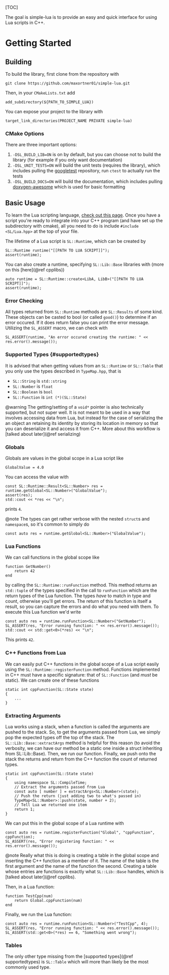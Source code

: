[TOC]

The goal is simple-lua is to provide an easy and quick interface for using Lua scripts in C++.

# Getting Started

## Building
To build the library, first clone from the repository with 
~~~~~
git clone https://github.com/maxortner01/simple-lua.git
~~~~~
Then, in your `CMakeLists.txt` add
~~~~~~{.cpp}
add_subdirectory(${PATH_TO_SIMPLE_LUA})
~~~~~~
You can expose your project to the library with
~~~~~~{.cmake}
target_link_directories(PROJECT_NAME PRIVATE simple-lua)
~~~~~~

### CMake Options
There are three important options:
 1) `-DSL_BUILD_LIB=ON` is on by default, but you can choose not to build the library (for example if you only want documentation)
 2) `-DSL_UNIT_TESTS=ON` will build the unit tests (requires the library), which includes pulling the [googletest](https://github.com/google/googletest) repository, run `ctest` to actually run the tests
 3) `-DSL_BUILD_DOCS=ON` will build the documentation, which includes pulling [doxygen-awesome](https://github.com/jothepro/doxygen-awesome-css) which is used for basic formatting

## Basic Usage
To learn the Lua scripting language, [check out this page](https://www.lua.org/start.html). Once you have a script you're ready to integrate into your C++ program (and have set up the subdirectory with cmake), all you need to do is include `#include <SL/Lua.hpp>` at the top of your file. 

The lifetime of a Lua script is `SL::Runtime`, which can be created by
~~~~~~{.cpp}
SL::Runtime runtime("[[PATH TO LUA SCRIPT]]");
assert(runtime);
~~~~~~
You can also create a runtime, specifying `SL::Lib::Base` libraries with (more on this [here](@ref cpplibs))
~~~~~~{.cpp}
auto runtime = SL::Runtime::create<LibA, LibB>("[[PATH TO LUA SCRIPT]]");
assert(runtime);
~~~~~~

### Error Checking
All types returned from `SL::Runtime` methods are `SL::Results` of some kind. These objects can be casted to bool (or called `good()`) to determine if an error occured. If it does return false you can print the error message. Utilizing the `SL_ASSERT` macro, we can check with
~~~~~~{.cpp}
SL_ASSERT(runtime, "An error occured creating the runtime: " << res.error().message());
~~~~~~

### Supported Types {#supportedtypes}
It is advised that when getting values from an `SL::Runtime` or `SL::Table` that you only use the types described in `TypeMap.hpp`, that is
 - `SL::String` is `std::string`
 - `SL::Number` is `float`
 - `SL::Boolean` is `bool`
 - `SL::Function` is `int (*)(SL::State)`

@warning
The getting/setting of a `void*` pointer is also technically supported, but not super well. It is not meant to be used in a way that involves accessing data from Lua, but instead for the case of serializing the an object an retaining its identity by storing its location in memory so that you can deserialize it and access it from C++. More about this workflow is [talked about later](@ref serializing)

### Globals
Globals are values in the global scope in a Lua script like
~~~~~~{.lua}
GlobalValue = 4.0
~~~~~~
You can access the value with
~~~~~~{.cpp}
const SL::Runtime::Result<SL::Number> res = runtime.getGlobal<SL::Number>("GlobalValue");
assert(res);
std::cout << *res << "\n";
~~~~~~
prints `4`. 

@note
The types can get rather verbose with the nested `struct`s and `namespace`s, so it's common to simply do
~~~~~~{.cpp}
const auto res = runtime.getGlobal<SL::Number>("GlobalValue");
~~~~~~

### Lua Functions
We can call functions in the global scope like
~~~~~~{.lua}
function GetNumber()
    return 42
end
~~~~~~
by calling the `SL::Runtime::runFunction` method. This method returns an `std::tuple` of the types specified in the call to `runFunction` which are the return types of the Lua function. The types *have* to match in type and count, otherwise you'll get errors. The return of this function is itself a result, so you can capture the errors and do what you need with them. To execute this Lua function we'd write
~~~~~~{.cpp}
const auto res = runtime.runFunction<SL::Number>("GetNumber");
SL_ASSERT(res, "Error running function: " << res.error().message());
std::cout << std::get<0>(*res) << "\n";
~~~~~~
This prints `42`.

### C++ Functions from Lua
We can easily put C++ functions in the global scope of a Lua script easily using the `SL::Runtime::registerFunction` method. Functions implemented in C++ must have a specific signature: that of `SL::Function` (and *must* be static). We can create one of these functions 
~~~~~~{.cpp}
static int cppFunction(SL::State state)
{
    ...
}
~~~~~~
### Extracting Arguments
Lua works using a stack, when a function is called the arguments are pushed to the stack. So, to get the arguments passed from Lua, we simply pop the expected types off the top of the stack. The `SL::Lib::Base::extractArgs` method is helpful for this reason (to avoid the verbosity, we can have our method be a static one inside a struct inheriting from SL::Lib::Base). Then, we run our function. Finally, we push onto the stack the returns and return from the C++ function the count of returned types.
~~~~~~{.cpp}
static int cppFunction(SL::State state)
{
    using namespace SL::CompileTime;
    // Extract the arguments passed from Lua
    const auto [ number ] = extractArgs<SL::Number>(state);
    // Push the return (just adding two to what's passed in)
    TypeMap<SL::Number>::push(state, number + 2);
    // Tell Lua we returned one item
    return 1;
}
~~~~~~
We can put this in the global scope of a Lua runtime with
~~~~~~{.cpp}
const auto res = runtime.registerFunction("Global", "cppFunction", cppFunction);
SL_ASSERT(res, "Error registering function: " << res.error().message());
~~~~~~

@note
Really what this is doing is creating a table in the global scope and inserting the C++ function as a member of it. The name of the table is the first argument and the name of the function the second. Creating a table whose entries are functions is exactly what `SL::Lib::Base` handles, which is [talked about later](@ref cpplibs).

Then, in a Lua function:
~~~~~~{.lua}
function TestCpp(num)
    return Global.cppFunction(num)
end
~~~~~~
Finally, we run the Lua function:
~~~~~~{.cpp}
const auto res = runtime.runFunction<SL::Number>("TestCpp", 4);
SL_ASSERT(res, "Error running function: " << res.error().message());
SL_ASSERT(std::get<0>(*res) == 6, "Something went wrong");
~~~~~~

### Tables
The only other type missing from the [supported types](@ref supportedtypes) is `SL::Table` which will more than likely be the most commonly used type. 